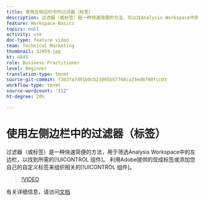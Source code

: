 ```yaml
---
title: 使用左侧边栏中的过滤器（标签）
description: 过滤器（或标签）是一种快速简便的方法，可以在Analysis Workspace中筛选左边栏以找到所需的组件。 利用Adobe提供的现成标签或添加您自己的自定义标签来组织相关组件。
feature: Workspace Basics
topics: null
activity: use
doc-type: feature video
team: Technical Marketing
thumbnail: 32959.jpg
kt: 4845
role: Business Practitioner
level: Beginner
translation-type: tm+mt
source-git-commit: f3b3fa7d91b0cb21005b57768ca23ed6700fcc03
workflow-type: tm+mt
source-wordcount: '112'
ht-degree: 20%

---
```



# 使用左侧边栏中的过滤器（标签）

过滤器（或标签）是一种快速简便的方法，用于筛选Analysis Workspace中的左边栏，以找到所需的[!UICONTROL 组件]。 利用Adobe提供的现成标签或添加您自己的自定义标签来组织相关的[!UICONTROL 组件]。

>[!VIDEO](https://video.tv.adobe.com/v/32959/?quality=12)

有关详细信息，请访问[文档](https://docs.adobe.com/content/help/zh-Hans/analytics/analyze/analysis-workspace/analysis-workspace-features.html)
